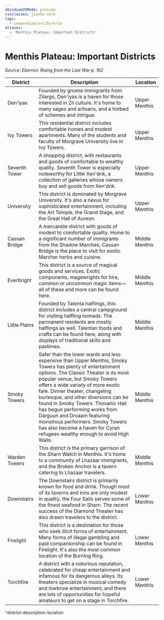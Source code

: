 ```yaml
---
obsidianUIMode: preview
cssclasses: json5e-note
tags:
  - compendium/src/5e/erlw
aliases:
  - 'Menthis Plateau: Important Districts'
---
```

# Menthis Plateau: Important Districts
*Source: Eberron: Rising from the Last War p. 162* 

| District | Description | Location |
|----------|-------------|----------|
| Den'iyas | Founded by gnome immigrants from Zilargo, Den'iyas is a haven for those interested in Zil culture. It's home to many sages and artisans, and a hotbed of schemes and intrigue. | Upper Menthis |
| Ivy Towers | This residential district includes comfortable homes and modest apartments. Many of the students and faculty of Morgrave University live in Ivy Towers. | Upper Menthis |
| Seventh Tower | A shopping district, with restaurants and goods of comfortable to wealthy quality. Seventh Tower is especially noteworthy for Little Xen'drik, a collection of galleries whose owners buy and sell goods from Xen'drik. | Upper Menthis |
| University | This district is dominated by Morgrave University. It's also a nexus for sophisticated entertainment, including the Art Temple, the Grand Stage, and the Great Hall of Aureon. | Upper Menthis |
| Cassan Bridge | A mercantile district with goods of modest to comfortable quality. Home to a significant number of immigrants from the Shadow Marches, Cassan Bridge is the place to visit for exotic Marcher herbs and cuisine. | Middle Menthis |
| Everbright | This district is a source of magical goods and services. Exotic components, magewrights for hire, common or uncommon magic items—all of these and more can be found here. | Middle Menthis |
| Little Plains | Founded by Talenta halflings, this district includes a central campground for visiting halfling nomads. The permanent residents are mostly halflings as well. Talentan foods and crafts can be found here, along with displays of traditional skills and pastimes. | Middle Menthis |
| Smoky Towers | Safer than the lower wards and less expensive than Upper Menthis, Smoky Towers has plenty of entertainment options. The Classic Theater is its most popular venue, but Smoky Towers offers a wide variety of more exotic fare. Dinner theater, changeling burlesque, and other diversions can be found in Smoky Towers. Thovanic Hall has begun performing works from Darguun and Droaam featuring monstrous performers. Smoky Towers has also become a haven for Cyran refugees wealthy enough to avoid High Walls. | Middle Menthis |
| Warden Towers | This district is the primary garrison of the Sharn Watch in Menthis. It's home to a community of Lhazaar immigrants, and the Broken Anchor is a tavern catering to Lhazaar travelers. | Middle Menthis |
| Downstairs | The Downstairs district is primarily known for food and drink. Though most of its taverns and inns are only modest in quality, the Four Sails serves some of the finest seafood in Sharn. The recent success of the Diamond Theater has also drawn travelers to the district. | Lower Menthis |
| Firelight | This district is a destination for those who seek illicit forms of entertainment. Many forms of illegal gambling and paid companionship can be found in Firelight. It's also the most common location of the Burning Ring. | Lower Menthis |
| Torchfire | A district with a notorious reputation, celebrated for cheap entertainment and infamous for its dangerous alleys. Its theaters specialize in musical comedy and lowbrow entertainment, and there are lots of opportunities for hopeful amateurs to get on a stage in Torchfire. | Lower Menthis |
^district-description-location
